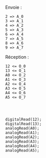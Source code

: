 Envoie :

	2 => A_0
	3 => A_1
	4 => A_2
	5 => A_3
	6 => A_4
	7 => A_5
	8 => A_6
	9 => A_7

Réception :

	12 <= O_0
	13 <= O_1
	A0 <= O_2
	A1 <= O_3
	A2 <= O_4
	A3 <= O_5
	A4 <= O_6
	A5 <= O_7


	

	digitalRead(12);
	digitalRead(13);
	analogRead(A0);
	analogRead(A1);
	analogRead(A2);
	analogRead(A3);
	analogRead(A4);
	analogRead(A5);